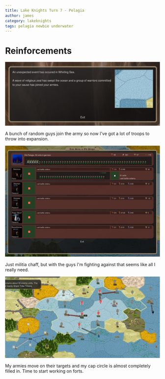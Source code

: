 ```yaml
---
title: Lake Knights Turn 7 - Pelagia
author: james
category: lakeknights
tags: pelagia newbie underwater
---
```


# Reinforcements

![A Wave of Zeal](/assets/images/pelagia_07001.jpg)

A bunch of random guys join the army so now I've got a lot of troops to throw into expansion.

![Lots of guys](/assets/images/pelagia_07002.jpg)

Just militia chaff, but with the guys I'm fighting against that seems like all I really need.

![Orders](/assets/images/pelagia_07003.jpg)

My armies move on their targets and my cap circle is almost completely filled in. Time to start working on forts.

